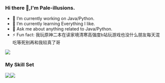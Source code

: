 ### Hi there 👋,I'm Pale-illusions.

- 🔭 I’m currently working on Java/Python.
- 🌱 I’m currently learning Everything I like.
- 💬 Ask me about anything related to Java/Python.
- ⚡ Fun fact: 我玩原神二本在读家境清寒高强度b站玩游戏也没什么朋友每天混吃等死别再和我较真了哥

![](https://github-readme-stats.vercel.app/api?username=Pale-illusions&show_icons=true&theme=transparent)


### My Skill Set

![](https://img.shields.io/badge/Java-ED8B00?style=for-the-badge&logo=openjdk&logoColor=white)![](https://img.shields.io/badge/Python-3776AB?style=for-the-badge&logo=python&logoColor=white)



<!--
**Pale-illusions/Pale-illusions** is a ✨ _special_ ✨ repository because its `README.md` (this file) appears on your GitHub profile.

Here are some ideas to get you started:

- 🔭 I’m currently working on ...
- 🌱 I’m currently learning ...
- 👯 I’m looking to collaborate on ...
- 🤔 I’m looking for help with ...
- 💬 Ask me about ...
- 📫 How to reach me: ...
- 😄 Pronouns: ...
- ⚡ Fun fact: ...
-->
